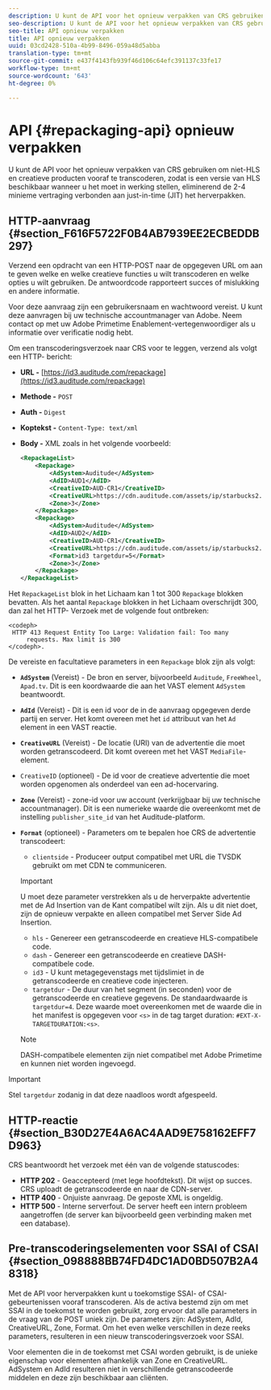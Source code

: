 ```yaml
---
description: U kunt de API voor het opnieuw verpakken van CRS gebruiken om niet-HLS en creatieve producten vooraf te transcoderen, zodat is een versie van HLS beschikbaar wanneer u het moet in werking stellen, eliminerend de 2-4 minieme vertraging verbonden aan just-in-time (JIT) het herverpakken.
seo-description: U kunt de API voor het opnieuw verpakken van CRS gebruiken om niet-HLS en creatieve producten vooraf te transcoderen, zodat is een versie van HLS beschikbaar wanneer u het moet in werking stellen, eliminerend de 2-4 minieme vertraging verbonden aan just-in-time (JIT) het herverpakken.
seo-title: API opnieuw verpakken
title: API opnieuw verpakken
uuid: 03cd2428-510a-4b99-8496-059a48d5abba
translation-type: tm+mt
source-git-commit: e437f4143fb939f46d106c64efc391137c33fe17
workflow-type: tm+mt
source-wordcount: '643'
ht-degree: 0%

---
```



# API {#repackaging-api} opnieuw verpakken

U kunt de API voor het opnieuw verpakken van CRS gebruiken om niet-HLS en creatieve producten vooraf te transcoderen, zodat is een versie van HLS beschikbaar wanneer u het moet in werking stellen, eliminerend de 2-4 minieme vertraging verbonden aan just-in-time (JIT) het herverpakken.

## HTTP-aanvraag {#section_F616F5722F0B4AB7939EE2ECBEDDB297}

Verzend een opdracht van een HTTP-POST naar de opgegeven URL om aan te geven welke en welke creatieve functies u wilt transcoderen en welke opties u wilt gebruiken. De antwoordcode rapporteert succes of mislukking en andere informatie.

Voor deze aanvraag zijn een gebruikersnaam en wachtwoord vereist. U kunt deze aanvragen bij uw technische accountmanager van Adobe. Neem contact op met uw Adobe Primetime Enablement-vertegenwoordiger als u informatie over verificatie nodig hebt.

Om een transcoderingsverzoek naar CRS voor te leggen, verzend als volgt een HTTP- bericht:

* **URL -** [https://id3.auditude.com/repackage](https://id3.auditude.com/repackage)

* **Methode -** `POST`

* **Auth -** `Digest`

* **Koptekst -** `Content-Type: text/xml`

* **Body -** XML zoals in het volgende voorbeeld:

   ```xml
   <RepackageList>
       <Repackage>
           <AdSystem>Auditude</AdSystem>
           <AdID>AUD1</AdID>
           <CreativeID>AUD-CR1</CreativeID>
           <CreativeURL>https://cdn.auditude.com/assets/ip/starbucks2.mp4</CreativeURL>
           <Zone>3</Zone>
       </Repackage>
       <Repackage>
           <AdSystem>Auditude</AdSystem>
           <AdID>AUD2</AdID>
           <CreativeID>AUD-CR1</CreativeID>
           <CreativeURL>https://cdn.auditude.com/assets/ip/starbucks2.mp4</CreativeURL>
           <Format>id3 targetdur=5</Format>
           <Zone>3</Zone>
       </Repackage>
   </RepackageList>
   ```

Het `RepackageList` blok in het Lichaam kan 1 tot 300 `Repackage` blokken bevatten. Als het aantal `Repackage` blokken in het Lichaam overschrijdt 300, dan zal het HTTP- Verzoek met de volgende fout ontbreken:

```
<codeph>
 HTTP 413 Request Entity Too Large: Validation fail: Too many
     requests. Max limit is 300
</codeph>.
```


De vereiste en facultatieve parameters in een `Repackage` blok zijn als volgt:

* **`AdSystem`** (Vereist) - De bron en server, bijvoorbeeld  `Auditude`,  `FreeWheel`,  `Apad.tv`. Dit is een koordwaarde die aan het VAST element `AdSystem` beantwoordt.

* **`AdId`** (Vereist) - Dit is een id voor de in de aanvraag opgegeven derde partij en server. Het komt overeen met het `id` attribuut van het `Ad` element in een VAST reactie.

* **`CreativeURL`** (Vereist) - De locatie (URI) van de advertentie die moet worden getranscodeerd. Dit komt overeen met het VAST `MediaFile`-element.

* `CreativeID` (optioneel) - De id voor de creatieve advertentie die moet worden opgenomen als onderdeel van een ad-hocervaring.
* **`Zone`** (Vereist) - zone-id voor uw account (verkrijgbaar bij uw technische accountmanager). Dit is een numerieke waarde die overeenkomt met de instelling `publisher_site_id` van het Auditude-platform.

* **`Format`** (optioneel) - Parameters om te bepalen hoe CRS de advertentie transcodeert:

   * `clientside` - Produceer output compatibel met URL die TVSDK gebruikt om met CDN te communiceren.
   >[!IMPORTANT]
   >
   >U moet deze parameter verstrekken als u de herverpakte advertentie met de Ad Insertion van de Kant compatibel wilt zijn. Als u dit niet doet, zijn de opnieuw verpakte en alleen compatibel met Server Side Ad Insertion.

   * `hls` - Genereer een getranscodeerde en creatieve HLS-compatibele code.
   * `dash` - Genereer een getranscodeerde en creatieve DASH-compatibele code.
   * `id3` - U kunt metagegevenstags met tijdslimiet in de getranscodeerde en creatieve code injecteren.
   * `targetdur` - De duur van het segment (in seconden) voor de getranscodeerde en creatieve gegevens. De standaardwaarde is `targetdur=4`. Deze waarde moet overeenkomen met de waarde die in het manifest is opgegeven voor `<s>` in de tag target duration: `#EXT-X-TARGETDURATION:<s>`.

   >[!NOTE]
   >
   >DASH-compatibele elementen zijn niet compatibel met Adobe Primetime en kunnen niet worden ingevoegd.

>[!IMPORTANT]
>
>Stel `targetdur` zodanig in dat deze naadloos wordt afgespeeld.

## HTTP-reactie {#section_B30D27E4A6AC4AAD9E758162EFF7D963}

CRS beantwoordt het verzoek met één van de volgende statuscodes:

* **HTTP 202**  - Geaccepteerd (met lege hoofdtekst). Dit wijst op succes. CRS uploadt de getranscodeerde en naar de CDN-server.
* **HTTP 400**  - Onjuiste aanvraag. De geposte XML is ongeldig.
* **HTTP 500**  - Interne serverfout. De server heeft een intern probleem aangetroffen (de server kan bijvoorbeeld geen verbinding maken met een database).

## Pre-transcoderingselementen voor SSAI of CSAI {#section_098888BB74FD4DC1AD0BD507B2A48318}

Met de API voor herverpakken kunt u toekomstige SSAI- of CSAI-gebeurtenissen vooraf transcoderen. Als de activa bestemd zijn om met SSAI in de toekomst te worden gebruikt, zorg ervoor dat alle parameters in de vraag van de POST uniek zijn. De parameters zijn: AdSystem, AdId, CreativeURL, Zone, Format. Om het even welke verschillen in deze reeks parameters, resulteren in een nieuw transcoderingsverzoek voor SSAI.

Voor elementen die in de toekomst met CSAI worden gebruikt, is de unieke eigenschap voor elementen afhankelijk van Zone en CreativeURL. AdSystem en AdId resulteren niet in verschillende getranscodeerde middelen en deze zijn beschikbaar aan cliënten.
